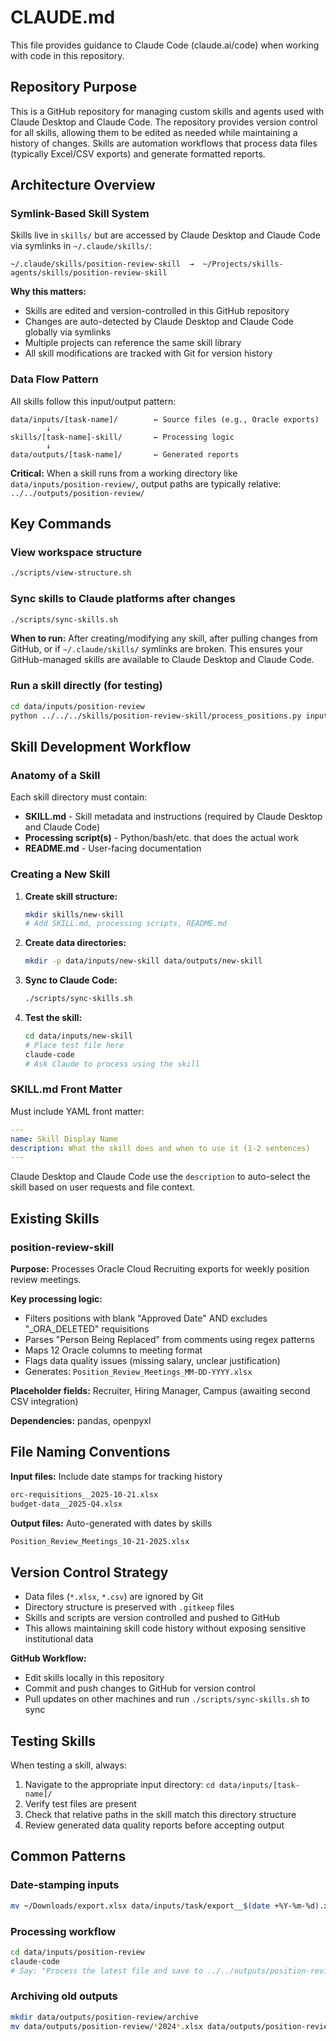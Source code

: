 # CLAUDE.md

This file provides guidance to Claude Code (claude.ai/code) when working with code in this repository.

## Repository Purpose

This is a GitHub repository for managing custom skills and agents used with Claude Desktop and Claude Code. The repository provides version control for all skills, allowing them to be edited as needed while maintaining a history of changes. Skills are automation workflows that process data files (typically Excel/CSV exports) and generate formatted reports.

## Architecture Overview

### Symlink-Based Skill System

Skills live in `skills/` but are accessed by Claude Desktop and Claude Code via symlinks in `~/.claude/skills/`:

```
~/.claude/skills/position-review-skill  →  ~/Projects/skills-agents/skills/position-review-skill
```

**Why this matters:**
- Skills are edited and version-controlled in this GitHub repository
- Changes are auto-detected by Claude Desktop and Claude Code globally via symlinks
- Multiple projects can reference the same skill library
- All skill modifications are tracked with Git for version history

### Data Flow Pattern

All skills follow this input/output pattern:

```
data/inputs/[task-name]/        ← Source files (e.g., Oracle exports)
        ↓
skills/[task-name]-skill/       ← Processing logic
        ↓
data/outputs/[task-name]/       ← Generated reports
```

**Critical:** When a skill runs from a working directory like `data/inputs/position-review/`, output paths are typically relative: `../../outputs/position-review/`

## Key Commands

### View workspace structure
```bash
./scripts/view-structure.sh
```

### Sync skills to Claude platforms after changes
```bash
./scripts/sync-skills.sh
```
**When to run:** After creating/modifying any skill, after pulling changes from GitHub, or if `~/.claude/skills/` symlinks are broken. This ensures your GitHub-managed skills are available to Claude Desktop and Claude Code.

### Run a skill directly (for testing)
```bash
cd data/inputs/position-review
python ../../../skills/position-review-skill/process_positions.py input-file.xlsx
```

## Skill Development Workflow

### Anatomy of a Skill

Each skill directory must contain:
- **SKILL.md** - Skill metadata and instructions (required by Claude Desktop and Claude Code)
- **Processing script(s)** - Python/bash/etc. that does the actual work
- **README.md** - User-facing documentation

### Creating a New Skill

1. **Create skill structure:**
   ```bash
   mkdir skills/new-skill
   # Add SKILL.md, processing scripts, README.md
   ```

2. **Create data directories:**
   ```bash
   mkdir -p data/inputs/new-skill data/outputs/new-skill
   ```

3. **Sync to Claude Code:**
   ```bash
   ./scripts/sync-skills.sh
   ```

4. **Test the skill:**
   ```bash
   cd data/inputs/new-skill
   # Place test file here
   claude-code
   # Ask Claude to process using the skill
   ```

### SKILL.md Front Matter

Must include YAML front matter:
```yaml
---
name: Skill Display Name
description: What the skill does and when to use it (1-2 sentences)
---
```

Claude Desktop and Claude Code use the `description` to auto-select the skill based on user requests and file context.

## Existing Skills

### position-review-skill

**Purpose:** Processes Oracle Cloud Recruiting exports for weekly position review meetings.

**Key processing logic:**
- Filters positions with blank "Approved Date" AND excludes "_ORA_DELETED" requisitions
- Parses "Person Being Replaced" from comments using regex patterns
- Maps 12 Oracle columns to meeting format
- Flags data quality issues (missing salary, unclear justification)
- Generates: `Position_Review_Meetings_MM-DD-YYYY.xlsx`

**Placeholder fields:** Recruiter, Hiring Manager, Campus (awaiting second CSV integration)

**Dependencies:** pandas, openpyxl

## File Naming Conventions

**Input files:** Include date stamps for tracking history
```bash
orc-requisitions__2025-10-21.xlsx
budget-data__2025-Q4.xlsx
```

**Output files:** Auto-generated with dates by skills
```bash
Position_Review_Meetings_10-21-2025.xlsx
```

## Version Control Strategy

- Data files (`*.xlsx`, `*.csv`) are ignored by Git
- Directory structure is preserved with `.gitkeep` files
- Skills and scripts are version controlled and pushed to GitHub
- This allows maintaining skill code history without exposing sensitive institutional data

**GitHub Workflow:**
- Edit skills locally in this repository
- Commit and push changes to GitHub for version control
- Pull updates on other machines and run `./scripts/sync-skills.sh` to sync

## Testing Skills

When testing a skill, always:

1. Navigate to the appropriate input directory: `cd data/inputs/[task-name]/`
2. Verify test files are present
3. Check that relative paths in the skill match this directory structure
4. Review generated data quality reports before accepting output

## Common Patterns

### Date-stamping inputs
```bash
mv ~/Downloads/export.xlsx data/inputs/task/export__$(date +%Y-%m-%d).xlsx
```

### Processing workflow
```bash
cd data/inputs/position-review
claude-code
# Say: "Process the latest file and save to ../../outputs/position-review/"
```

### Archiving old outputs
```bash
mkdir data/outputs/position-review/archive
mv data/outputs/position-review/*2024*.xlsx data/outputs/position-review/archive/
```
